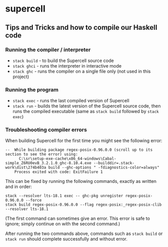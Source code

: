 # supercell

## Tips and Tricks and how to compile our Haskell code

### Running the compiler / interpreter

- `stack build` - to build the Supercell source code
- `stack ghci` - runs the interpreter in interactive mode
- `stack ghc` - runs the compiler on a single file only (not used in this project)

### Running the program

- `stack exec` - runs the last compiled version of Supercell
- `stack run` - builds the latest version of the Supercell source code, then runs the compiled executable (same as `stack build` followed by `stack exec`)

### Troubleshooting compiler errors

When building Supercell for the first time you might see the following error:

```
--  While building package regex-posix-0.96.0.0 (scroll up to its section to see the error) using:
      C:\sr\setup-exe-cache\x86_64-windows\Cabal-simple_Z6RU0evB_3.2.1.0_ghc-8.10.4.exe --builddir=.stack-work\dist\274b403a build --ghc-options " -fdiagnostics-color=always"
    Process exited with code: ExitFailure 1
```

This can be fixed by running the following commands, exactly as written and in order:

```
stack --resolver lts-18.1 exec -- ghc-pkg unregister regex-posix-0.96.0.0 --force
stack build regex-posix-0.96.0.0 --flag regex-posix:_regex-posix-clib --resolver lts-18.1
```

(The first command can sometimes give an error. This error is safe to ignore; simply continue on with the second command.)

After running the two commands above, commands such as `stack build` or `stack run` should complete successfully and without error.